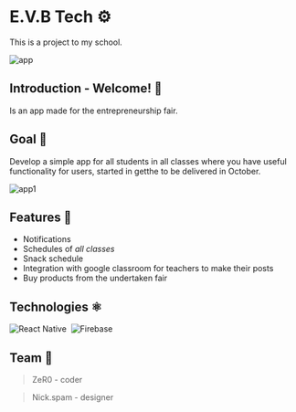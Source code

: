 # E.V.B Tech ⚙️
This is a project to my school.

![app](https://user-images.githubusercontent.com/99215787/199815730-b3becdb8-c9c1-4858-8ce6-816e838c3bfc.png)


## Introduction - Welcome! 📱

Is an app made for the entrepreneurship fair.

## Goal  📒 
Develop a simple app for all students in all classes where you have useful functionality for users, started in getthe to be delivered in October.


![app1](https://user-images.githubusercontent.com/99215787/199842086-855a8846-d77b-4994-ace3-ae8175d0a2ce.png)

## Features 🥤

- Notifications
- Schedules of *all classes*
- Snack schedule
- Integration with google classroom for teachers to make their posts
- Buy products from the undertaken fair

## Technologies ⚛️

![React Native](https://img.shields.io/badge/-ReactNative-0D1117?style=for-the-badge&logo=react&labelColor=0D1117)&nbsp;
![Firebase](https://img.shields.io/badge/-Firebase-0D1117?style=for-the-badge&logo=firebase&labelColor=0D1117)&nbsp;

## Team  💜 
> ZeR0 - coder

> Nick.spam - designer 
